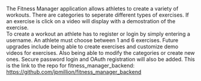 The Fitness Manager application allows athletes to create
a variety of workouts.  There are categories to seperate
different types of exercises.  If an exercise is click on
a video will display with a demostration of the exercise.  
To create a workout an athlete has to register or login by
simply entering a username.  An athlete must choose between
1 and 6 exercises.
    Future upgrades include being able to create exercises
and customize demo videos for exercises.  Also being able
to modify the categories or create new ones.  Secure password
login and OAuth registration will also be added.
    This is the link to the repo for fitness_manager_backend:
        https://github.com/jpmillion/fitness_manager_backend